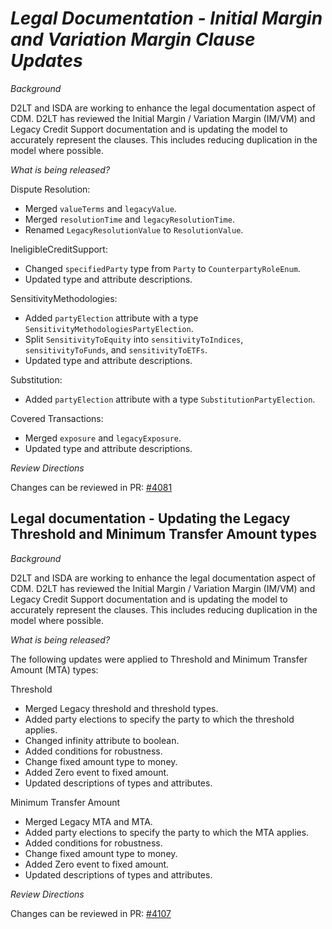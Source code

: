 # *Legal Documentation - Initial Margin and Variation Margin Clause Updates*

_Background_

D2LT and ISDA are working to enhance the legal documentation aspect of CDM. D2LT has reviewed the Initial Margin / Variation Margin (IM/VM) and Legacy Credit Support documentation and is updating the model to accurately represent the clauses. This includes reducing duplication in the model where possible.

_What is being released?_

Dispute Resolution:
- Merged `valueTerms` and `legacyValue`.
- Merged `resolutionTime` and `legacyResolutionTime`.
- Renamed `LegacyResolutionValue` to `ResolutionValue`.

IneligibleCreditSupport:
- Changed `specifiedParty` type from `Party` to `CounterpartyRoleEnum`.
- Updated type and attribute descriptions.

SensitivityMethodologies:
- Added `partyElection` attribute with a type `SensitivityMethodologiesPartyElection`.
- Split `SensitivityToEquity` into `sensitivityToIndices`, `sensitivityToFunds`, and `sensitivityToETFs`.
- Updated type and attribute descriptions.

Substitution:
- Added `partyElection` attribute with a type `SubstitutionPartyElection`.

Covered Transactions:
- Merged `exposure` and `legacyExposure`.
- Updated type and attribute descriptions.

_Review Directions_

Changes can be reviewed in PR: [#4081](https://github.com/finos/common-domain-model/pull/4081)

## Legal documentation - Updating the Legacy Threshold and Minimum Transfer Amount types

*Background*

D2LT and ISDA are working to enhance the legal documentation aspect of CDM. D2LT has reviewed the Initial Margin / Variation Margin (IM/VM) and Legacy Credit Support documentation and is updating the model to accurately represent the clauses. This includes reducing duplication in the model where possible.

*What is being released?*

The following updates were applied to Threshold and Minimum Transfer Amount (MTA) types:

Threshold
- Merged Legacy threshold and threshold types.
- Added party elections to specify the party to which the threshold applies.
- Changed infinity attribute to boolean.
- Added conditions for robustness.
- Change fixed amount type to money.
- Added Zero event to fixed amount.
- Updated descriptions of types and attributes.

Minimum Transfer Amount
- Merged Legacy MTA and MTA.
- Added party elections to specify the party to which the MTA applies.
- Added conditions for robustness.
- Change fixed amount type to money.
- Added Zero event to fixed amount.
- Updated descriptions of types and attributes.

*Review Directions*

Changes can be reviewed in PR: [#4107](https://github.com/finos/common-domain-model/pull/4107)

